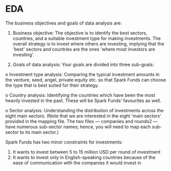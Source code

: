 # EDA
The business objectives and goals of data analysis are:
1.	Business objective: The objective is to identify the best sectors, countries, and a suitable investment type for making investments. The overall strategy is to invest where others are investing, implying that the 'best' sectors and countries are the ones 'where most investors are investing'.

2.	Goals of data analysis: 
Your goals are divided into three sub-goals:

o	Investment type analysis: Comparing the typical investment amounts in the venture, seed, angel, private equity etc. so that Spark Funds can choose the type that is best suited for their strategy.

o	Country analysis: Identifying the countries which have been the most heavily invested in the past. These will be Spark Funds’ favourites as well.

o	Sector analysis: Understanding the distribution of investments across the eight main sectors. (Note that we are interested in the eight 'main sectors' provided in the mapping file. The two files — companies and rounds2 — have numerous sub-sector names; hence, you will need to map each sub-sector to its main sector.)

Spark Funds has two minor constraints for investments:
1.	It wants to invest between 5 to 15 million USD per round of investment
2.	It wants to invest only in English-speaking countries because of the ease of communication with the companies it would invest in
